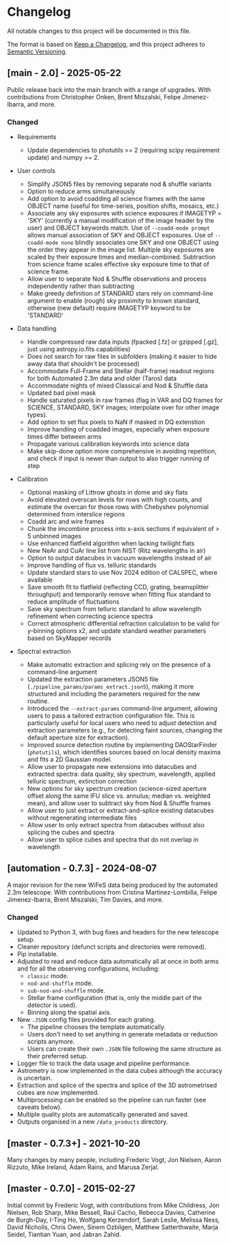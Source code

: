 # Changelog

All notable changes to this project will be documented in this file.

The format is based on [Keep a Changelog](https://keepachangelog.com/en/1.1.0/),
and this project adheres to [Semantic Versioning](https://semver.org/spec/v2.0.0.html).

## [main - 2.0] - 2025-05-22

Public release back into the main branch with a range of upgrades. With contributions from Christopher Onken, Brent Miszalski, Felipe Jimenez-Ibarra, and more.

### Changed

- Requirements
  - Update dependencies to photutils >= 2 (requiring scipy requirement update) and numpy >= 2.

- User controls
  - Simplify JSON5 files by removing separate nod & shuffle variants
  - Option to reduce arms simultaneously
  - Add option to avoid coadding all science frames with the same OBJECT name (useful for time-series, position shifts, mosaics, etc.)
  - Associate any sky exposures with science exposures if IMAGETYP = 'SKY' (currently a manual modification of the image header by the user) and OBJECT keywords match. Use of `--coadd-mode prompt` allows manual association of SKY and OBJECT exposures. Use of `--coadd-mode none` blindly associates one SKY and one OBJECT using the order they appear in the image list. Multiple sky exposures are scaled by their exposure times and median-combined. Subtraction from science frame scales effective sky exposure time to that of science frame.
  - Allow user to separate Nod & Shuffle observations and process independently rather than subtracting
  - Make greedy definition of STANDARD stars rely on command-line argument to enable (rough) sky proximity to known standard, otherwise (new default) require IMAGETYP keyword to be 'STANDARD'

- Data handling
  - Handle compressed raw data inputs (fpacked [.fz] or gzipped [.gz], just using astropy.io.fits capabilities)
  - Does not search for raw files in subfolders (making it easier to hide away data that shouldn't be processed)
  - Accommodate Full-Frame and Stellar (half-frame) readout regions for both Automated 2.3m data and older (Taros) data
  - Accommodate nights of mixed Classical and Nod & Shuffle data
  - Updated bad pixel mask
  - Handle saturated pixels in raw frames (flag in VAR and DQ frames for SCIENCE, STANDARD, SKY images; interpolate over for other image types).
  - Add option to set flux pixels to NaN if masked in DQ extenstion
  - Improve handling of coadded images, especially when exposure times differ between arms
  - Propagate various calibration keywords into science data
  - Make skip-done option more comprehensive in avoiding repetition, and check if input is newer than output to also trigger running of step

- Calibration
  - Optional masking of Littrow ghosts in dome and sky flats
  - Avoid elevated overscan levels for rows with high counts, and estimate the overcan for those rows with Chebyshev polynomial determined from interslice regions
  - Coadd arc and wire frames
  - Chunk the imcombine process into x-axis sections if equivalent of > 5 unbinned images
  - Use enhanced flatfield algorithm when lacking twilight flats
  - New NeAr and CuAr line list from NIST (Ritz wavelengths in air)
  - Option to output datacubes in vacuum wavelengths instead of air
  - Improve handling of flux vs. telluric standards
  - Update standard stars to use Nov 2024 edition of CALSPEC, where available
  - Save smooth fit to flatfield (reflecting CCD, grating, beamsplitter throughput) and temporarily remove when fitting flux standard to reduce amplitude of fluctuations
  - Save sky spectrum from telluric standard to allow wavelength refinement when correcting science spectra
  - Correct atmospheric differential refraction calculation to be valid for y-binning options x2, and update standard weather parameters based on SkyMapper records

- Spectral extraction
  - Make automatic extraction and splicing rely on the presence of a command-line argument
  - Updated the extraction parameters JSON5 file (`./pipeline_params/params_extract.json5`), making it more structured and including the parameters required for the new routine.
  - Introduced the `--extract-params` command-line argument, allowing users to pass a tailored extraction configuration file. This is particularly useful for local users who need to adjust detection and extraction parameters (e.g., for detecting faint sources, changing the default aperture size for extraction).
  - Improved source detection routine by implementing DAOStarFinder (`photutils`), which identifies sources based on local density maxima and fits a 2D Gaussian model.
  - Allow user to propagate new extensions into datacubes and extracted spectra: data quality, sky spectrum, wavelength, applied telluric spectrum, extinction correction
  - New options for sky spectrum creation (science-sized aperture offset along the same IFU slice vs. annulus; median vs. weighted mean), and allow user to subtract sky from Nod & Shuffle frames
  - Allow user to just extract or extract-and-splice existing datacubes without regenerating intermediate files
  - Allow user to only extract spectra from datacubes without also splicing the cubes and spectra
  - Allow user to splice cubes and spectra that do not overlap in wavelength

## [automation - 0.7.3] - 2024-08-07

A major revision for the new WiFeS data being produced by the automated 2.3m telescope. With contributions from Cristina Martinez-Lombilla, Felipe Jimenez-Ibarra, Brent Miszalski, Tim Davies, and more.

### Changed

- Updated to Python 3, with bug fixes and headers for the new telescope setup.
- Cleaner repository (defunct scripts and directories were removed).
- Pip installable.
- Adjusted to read and reduce data automatically all at once in both arms and for all the observing configurations, including:
    - `classic` mode.
    - `nod-and-shuffle` mode.
    - `sub-nod-and-shuffle` mode.
    - Stellar frame configuration (that is, only the middle part of the detector is used).
    - Binning along the spatial axis.
- New `.JSON` config files provided for each grating. 
  - The pipeline chooses the template automatically.
  - Users don't need to set anything in generate metadata or reduction scripts anymore.
  - Users can create their own `.JSON` file following the same structure as their preferred setup.
- Logger file to track the data usage and pipeline performance.
- Astrometry is now implemented in the data cubes although the accuracy is uncertain.
- Extraction and splice of the spectra and splice of the 3D astrometrised cubes are now implemented.
- Multiprocessing can be enabled so the pipeline can run faster (see caveats below). 
- Multiple quality plots are automatically generated and saved.
- Outputs organised in a new `/data_products` directory.

## [master - 0.7.3+] - 2021-10-20

Many changes by many people, including Frederic Vogt, Jon Nielsen, Aaron Rizzuto, Mike Ireland, Adam Rains, and Marusa Zerjal.

## [master - 0.7.0] - 2015-02-27

Initial commit by Frederic Vogt, with contributions from Mike Childress, Jon Nielsen, Rob Sharp, Mike Bessell, Raul Cacho, Rebecca Davies, Catherine de Burgh-Day, I-Ting Ho, Wolfgang Kerzendorf, Sarah Leslie, Melissa Ness, David Nicholls, Chris Owen, Sinem Ozbilgen, Matthew Satterthwaite, Marja Seidel, Tiantian Yuan, and Jabran Zahid.

